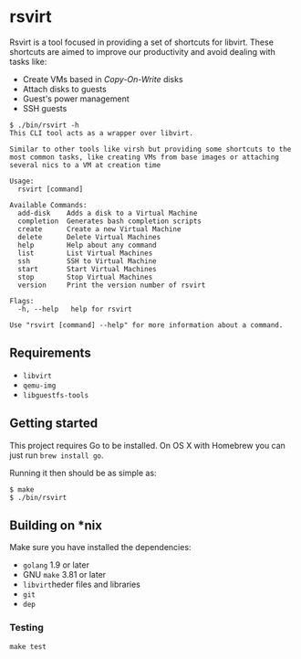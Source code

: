 # rsvirt

Rsvirt is a tool focused in providing a set of shortcuts for libvirt. These shortcuts are aimed to improve our productivity and avoid dealing with tasks like:

- Create VMs based in *Copy-On-Write* disks
- Attach disks to guests
- Guest's power management
- SSH guests

```
$ ./bin/rsvirt -h
This CLI tool acts as a wrapper over libvirt.

Similar to other tools like virsh but providing some shortcuts to the
most common tasks, like creating VMs from base images or attaching
several nics to a VM at creation time

Usage:
  rsvirt [command]

Available Commands:
  add-disk    Adds a disk to a Virtual Machine
  completion  Generates bash completion scripts
  create      Create a new Virtual Machine
  delete      Delete Virtual Machines
  help        Help about any command
  list        List Virtual Machines
  ssh         SSH to Virtual Machine
  start       Start Virtual Machines
  stop        Stop Virtual Machines
  version     Print the version number of rsvirt

Flags:
  -h, --help   help for rsvirt

Use "rsvirt [command] --help" for more information about a command.
```

## Requirements

- `libvirt`
- `qemu-img`
- `libguestfs-tools`

## Getting started

This project requires Go to be installed. On OS X with Homebrew you can just run `brew install go`.

Running it then should be as simple as:

```console
$ make
$ ./bin/rsvirt
```

## Building on *nix
Make sure you have installed the dependencies:

- `golang` 1.9 or later
- GNU `make` 3.81 or later
- `libvirt`heder files and libraries
- `git`
- `dep`

### Testing

``make test``
